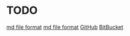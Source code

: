 # TODO

[md file format](https://ru.wikipedia.org/wiki/Markdown)
[md file format](https://guides.github.com/features/mastering-markdown/)
[GitHub](https://github.com/chooba/learning)
[BitBucket](https://bitbucket.org/)
